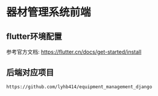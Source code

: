 #  器材管理系统前端
## flutter环境配置
参考官方文档: https://flutter.cn/docs/get-started/install
## 后端对应项目  
    https://github.com/lyhb414/equipment_management_django